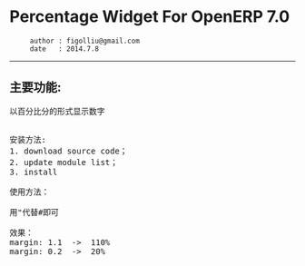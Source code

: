 
Percentage Widget For OpenERP 7.0
========================================================
         author : figolliu@gmail.com
         date   : 2014.7.8

--------------------------------------------------------
主要功能:<br />
--------------------------------------------------------
以百分比分的形式显示数字<br />

<pre>

安装方法:
1. download source code；
2. update module list；
3. install

使用方法：
<field name=#margin# widget=#percentage# \/>	 
用"代替#即可

效果：
margin: 1.1  ->  110%
margin: 0.2  ->  20%

</pre>
